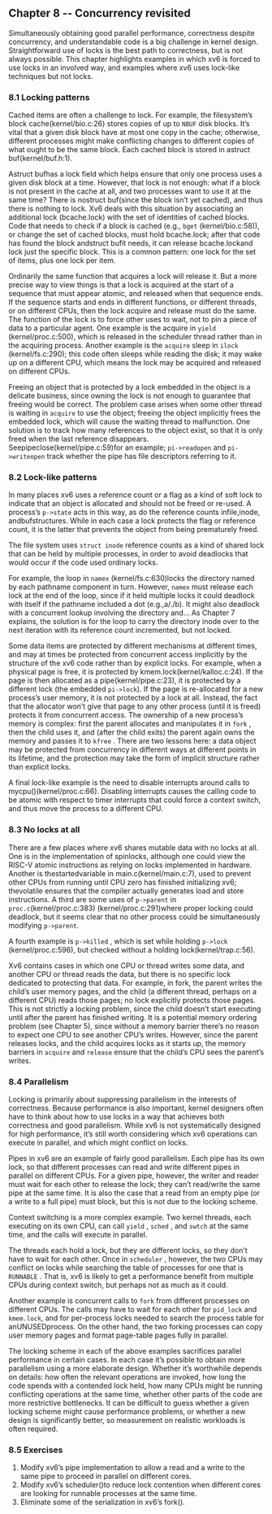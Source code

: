 ## Chapter 8 -- Concurrency revisited

Simultaneously obtaining good parallel performance, correctness despite concurrency, and understandable code is a big challenge in kernel design. Straightforward use of locks is the best path to correctness, but is not always possible. This chapter highlights examples in which xv6 is forced to use locks in an involved way, and examples where xv6 uses lock-like techniques but not locks.

### 8.1 Locking patterns

Cached items are often a challenge to lock. For example, the filesystem’s block cache(kernel/bio.c:26) stores copies of up to `NBUF`  disk blocks. It’s vital that a given disk block have at most one copy in the cache; otherwise, different processes might make conflicting changes to different copies of what ought to be the same block. Each cached block is stored in astruct buf(kernel/buf.h:1).

Astruct bufhas a lock field which helps ensure that only one process uses a given disk block at a time. However, that lock is not enough: what if a block is not present in the cache at all, and two processes want to use it at the same time? There is nostruct buf(since the block isn’t yet cached), and thus there is nothing to lock. Xv6 deals with this situation by associating an additional lock (bcache.lock) with the set of identities of cached blocks. Code that needs to check if a block is cached (e.g., `bget` (kernel/bio.c:58)), or change the set of cached blocks, must hold bcache.lock; after that code has found the block andstruct bufit needs, it can release bcache.lockand lock just the specific block. This is a common pattern: one lock for the set of items, plus one lock per item.

Ordinarily the same function that acquires a lock will release it. But a more precise way to view things is that a lock is acquired at the start of a sequence that must appear atomic, and released when that sequence ends. If the sequence starts and ends in different functions, or different threads, or on different CPUs, then the lock acquire and release must do the same. The function of the lock is to force other uses to wait, not to pin a piece of data to a particular agent. One example is the acquire in `yield`  (kernel/proc.c:500), which is released in the scheduler thread rather than in the acquiring process. Another example is the `acquire` sleep in `ilock` (kernel/fs.c:290); this code often sleeps while reading the disk; it may wake up on a different CPU, which means the lock may be acquired and released on different CPUs.

Freeing an object that is protected by a lock embedded in the object is a delicate business, since owning the lock is not enough to guarantee that freeing would be correct. The problem case arises when some other thread is waiting in `acquire` to use the object; freeing the object implicitly frees the embedded lock, which will cause the waiting thread to malfunction. One solution is to track how many references to the object exist, so that it is only freed when the last reference disappears. Seepipeclose(kernel/pipe.c:59)for an example; `pi->readopen` and `pi->writeopen` track whether the pipe has file descriptors referring to it.

### 8.2 Lock-like patterns

In many places xv6 uses a reference count or a flag as a kind of soft lock to indicate that an object is allocated and should not be freed or re-used. A process’s `p->state`  acts in this way, as do the reference counts infile,inode, andbufstructures. While in each case a lock protects the flag or reference count, it is the latter that prevents the object from being prematurely freed.

The file system uses `struct inode` reference counts as a kind of shared lock that can be held by multiple processes, in order to avoid deadlocks that would occur if the code used ordinary locks.

For example, the loop in `namex`  (kernel/fs.c:630)locks the directory named by each pathname component in turn. However, `namex`  must release each lock at the end of the loop, since if it held multiple locks it could deadlock with itself if the pathname included a dot (e.g.,a/./b). It might also deadlock with a concurrent lookup involving the directory and... As Chapter 7 explains, the solution is for the loop to carry the directory inode over to the next iteration with its reference count incremented, but not locked.

Some data items are protected by different mechanisms at different times, and may at times be protected from concurrent access implicitly by the structure of the xv6 code rather than by explicit locks. For example, when a physical page is free, it is protected by kmem.lock(kernel/kalloc.c:24). If the page is then allocated as a pipe(kernel/pipe.c:23), it is protected by a different lock (the embedded `pi->lock`). If the page is re-allocated for a new process’s user memory, it is not protected by a lock at all. Instead, the fact that the allocator won’t give that page to any other process (until it is freed) protects it from concurrent access. The ownership of a new process’s memory is complex: first the parent allocates and manipulates it in `fork` , then the child uses it, and (after the child exits) the parent again owns the memory and passes it to `kfree`  . There are two lessons here: a data object may be protected from concurrency in different ways at different points in its lifetime, and the protection may take the form of implicit structure rather than explicit locks.

A final lock-like example is the need to disable interrupts around calls to mycpu()(kernel/proc.c:66). Disabling interrupts causes the calling code to be atomic with respect to timer interrupts that could force a context switch, and thus move the process to a different CPU.

### 8.3 No locks at all

There are a few places where xv6 shares mutable data with no locks at all. One is in the implementation of spinlocks, although one could view the RISC-V atomic instructions as relying on locks implemented in hardware. Another is thestartedvariable in main.c(kernel/main.c:7), used to prevent other CPUs from running until CPU zero has finished initializing xv6; thevolatile ensures that the compiler actually generates load and store instructions. A third are some uses of `p->parent` in `proc.c`(kernel/proc.c:383) (kernel/proc.c:291)where proper locking could deadlock, but it seems clear that no other process could be simultaneously modifying `p->parent`.

A fourth example is `p->killed`  , which is set while holding `p->lock`  (kernel/proc.c:596), but checked without a holding lock(kernel/trap.c:56).

Xv6 contains cases in which one CPU or thread writes some data, and another CPU or thread reads the data, but there is no specific lock dedicated to protecting that data. For example, in fork, the parent writes the child’s user memory pages, and the child (a different thread, perhaps on a different CPU) reads those pages; no lock explicitly protects those pages. This is not strictly a locking problem, since the child doesn’t start executing until after the parent has finished writing. It is a potential memory ordering problem (see Chapter 5), since without a memory barrier there’s no reason to expect one CPU to see another CPU’s writes. However, since the parent releases locks, and the child acquires locks as it starts up, the memory barriers in `acquire` and `release`  ensure that the child’s CPU sees the parent’s writes.

### 8.4 Parallelism

Locking is primarily about suppressing parallelism in the interests of correctness. Because performance is also important, kernel designers often have to think about how to use locks in a way that achieves both correctness and good parallelism. While xv6 is not systematically designed for high performance, it’s still worth considering which xv6 operations can execute in parallel, and which
might conflict on locks.

Pipes in xv6 are an example of fairly good parallelism. Each pipe has its own lock, so that different processes can read and write different pipes in parallel on different CPUs. For a given pipe, however, the writer and reader must wait for each other to release the lock; they can’t read/write the same pipe at the same time. It is also the case that a read from an empty pipe (or a write to a
full pipe) must block, but this is not due to the locking scheme.

Context switching is a more complex example. Two kernel threads, each executing on its own CPU, can call `yield`  , `sched`  , and `swtch` at the same time, and the calls will execute in parallel.

The threads each hold a lock, but they are different locks, so they don’t have to wait for each other. Once in `scheduler`  , however, the two CPUs may conflict on locks while searching the table of processes for one that is `RUNNABLE`  . That is, xv6 is likely to get a performance benefit from multiple CPUs during context switch, but perhaps not as much as it could.

Another example is concurrent calls to `fork` from different processes on different CPUs. The calls may have to wait for each other for `pid_lock` and `kmem.lock`, and for per-process locks needed to search the process table for anUNUSEDprocess. On the other hand, the two forking processes can copy user memory pages and format page-table pages fully in parallel.

The locking scheme in each of the above examples sacrifices parallel performance in certain cases. In each case it’s possible to obtain more parallelism using a more elaborate design. Whether it’s worthwhile depends on details: how often the relevant operations are invoked, how long the code spends with a contended lock held, how many CPUs might be running conflicting operations at the same time, whether other parts of the code are more restrictive bottlenecks. It can be difficult to guess whether a given locking scheme might cause performance problems, or whether a new design is significantly better, so measurement on realistic workloads is often required.

### 8.5 Exercises

1. Modify xv6’s pipe implementation to allow a read and a write to the same pipe to proceed in parallel on different cores.
2. Modify xv6’s scheduler()to reduce lock contention when different cores are looking for runnable processes at the same time.
3. Eliminate some of the serialization in xv6’s fork().
